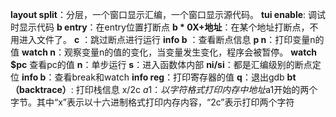 **layout split**：分层，一个窗口显示汇编，一个窗口显示源代码。
**tui enable**: 调试时显示代码
**b entry**：在entry位置打断点
**b * 0X+地址**：在某个地址打断点，不用进入文件了。
**c** ：跳过断点进行运行
**info b** ：查看断点信息
**p n**：打印变量n的值
**watch n**：观察变量n的值的变化，当变量发生变化，程序会被暂停。
**watch $pc** 查看pc的值
**n**：单步运行
**s**：进入函数体内部
**ni/si**：都是汇编级别的断点定位
**info b**：查看break和watch
**info reg**：打印寄存器的值
**q**：退出gdb
**bt（backtrace）**: 打印栈信息
x/2c $a1：以字符格式打印内存中地址$a1开始的两个字节。其中“x”表示以十六进制格式打印内存内容，“2c”表示打印两个字符